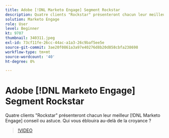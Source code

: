 ```yaml
---
title: Adobe [!DNL Marketo Engage] Segment Rockstar
description: Quatre clients "Rockstar" présenteront chacun leur meilleur [!DNL Marketo Engage] conseil ou astuce. Qui vous éblouira au-delà de la croyance ?
solution: Marketo Engage
role: User
level: Beginner
kt: 9707
thumbnail: 340311.jpeg
exl-id: 73cf11fe-26cc-44ac-a1a3-26c9baf5ee5e
source-git-commit: 3ae20f0861a3a97e40276d8b20d858cbfa238698
workflow-type: tm+mt
source-wordcount: '40'
ht-degree: 0%

---
```


# Adobe [!DNL Marketo Engage] Segment Rockstar

Quatre clients &quot;Rockstar&quot; présenteront chacun leur meilleur [!DNL Marketo Engage] conseil ou astuce. Qui vous éblouira au-delà de la croyance ?

>[!VIDEO](https://video.tv.adobe.com/v/340311/?quality=12&learn=on)
